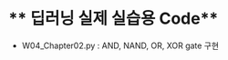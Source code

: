 # ** 딥러닝 실제 실습용 Code** 

- W04_Chapter02.py : AND, NAND, OR, XOR gate 구현

<p align="center">
  
</p>
</br>
